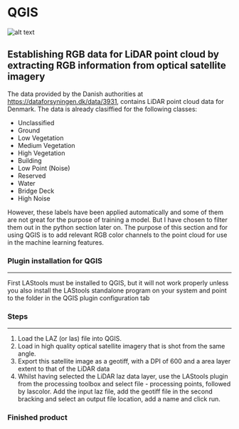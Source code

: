 # QGIS 

![alt text](https://github.com/Kongstad/LiDAR_machinelearning/QGIS/lidarxyz2_in.png?raw=true)

## Establishing RGB data for LiDAR point cloud by extracting RGB information from optical satellite imagery

The data provided by the Danish authorities at https://dataforsyningen.dk/data/3931, contains LiDAR point cloud data for Denmark. The data is already clasiffied for the following classes:
* Unclassified
* Ground
* Low Vegetation
* Medium Vegetation
* High Vegetation
* Building
* Low Point (Noise)
* Reserved
* Water
* Bridge Deck
* High Noise

However, these labels have been applied automatically and some of them are not great for the purpose of training a model. But I have chosen to filter them out in the python section later on. The purpose of this section and for using QGIS is to add relevant RGB color channels to the point cloud for use in the machine learning features. 


### Plugin installation for QGIS
--------------------------------------------------------------
First LAStools must be installed to QGIS, but it will not work properly unless you also install the LAStools standalone program on your system and point to the folder in the QGIS plugin configuration tab


### Steps
--------------------------------------------------------------
1) Load the LAZ (or las) file into QGIS.
2) Load in high quality optical satellite imagery that is shot from the same angle. 
3) Export this satellite image as a geotiff, with a DPI of 600 and a area layer extent to that of the LiDAR data
4) Whilst having selected the LiDAR laz data layer, use the LAStools plugin from the processing toolbox and select file - processing points, followed by lascolor. Add the input laz file, add the geotiff file in the second bracking and select an output file location, add a name and click run.

### Finished product


